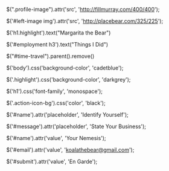 <!-- Use the same approach to select the element that contains the photo of the sky and change the src attribute to another picture URL of your choosing. -->

$(".profile-image").attr('src', 'http://fillmurray.com/400/400');

$('#left-image img').attr('src', 'http://placebear.com/325/225');

<!-- Select the heading that says "Panda the Bear" and change it to your own name. (hint: use text()) -->

$('h1.highlight').text("Margarita the Bear")

<!-- Select the heading that says "Employment" and change it to something else. (hint: use a descendant selector) -->

$('#employment h3').text("Things I Did")


<!-- Panda the Bear is lying about their skills! Take the "time travel" skill off the page to satisfy your personal sense of justice. Use your googling and docs-skimming skillz to find a jQuery function that will allow you to remove elements from the DOM. (hint: there are multiple ways of doing this, but the parent() function might be useful when it comes to selecting the right element) -->

$("#time-travel").parent().remove()

<!-- Change the colour of the body. (hint: use css()) -->

$('body').css('background-color', 'cadetblue');

<!-- Change the colour used by the highlight class. -->

$('.highlight').css('background-color', 'darkgrey');

<!-- Change the font family of the h1 to 'monospace'. -->

$('h1').css('font-family', 'monospace');

<!-- Find a way to select the round icons in the sidebar and then change their colour. -->

$('.action-icon-bg').css('color', 'black');

<!-- Scroll down to the contact form. Change the placeholder attribute of the name field to "identify yourself". -->

$('#name').attr('placeholder', 'Identify Yourself');


<!-- Change the placeholder attribute of the message field to "state your business". -->

$('#message').attr('placeholder', 'State Your Business');


<!-- Give the name field a "value" attribute of "your nemesis". -->

$('#name').attr('value', 'Your Nemesis');


<!-- Change the value attribute of the email field to "koalathebear@gmail.com". -->

$('#email').attr('value', 'koalathebear@gmail.com');


<!-- Change the value of the submit button on the contact form to "En garde!". -->

$('#submit').attr('value', 'En Garde');
